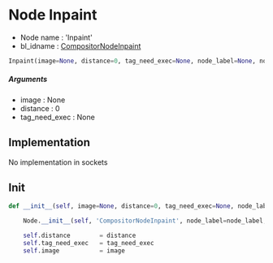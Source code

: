 # Node Inpaint

- Node name : 'Inpaint'
- bl_idname : [CompositorNodeInpaint](https://docs.blender.org/api/current/bpy.types.CompositorNodeInpaint.html)


``` python
Inpaint(image=None, distance=0, tag_need_exec=None, node_label=None, node_color=None)
```
##### Arguments

- image : None
- distance : 0
- tag_need_exec : None

## Implementation

No implementation in sockets

## Init

``` python
def __init__(self, image=None, distance=0, tag_need_exec=None, node_label=None, node_color=None):

    Node.__init__(self, 'CompositorNodeInpaint', node_label=node_label, node_color=node_color)

    self.distance        = distance
    self.tag_need_exec   = tag_need_exec
    self.image           = image
```
